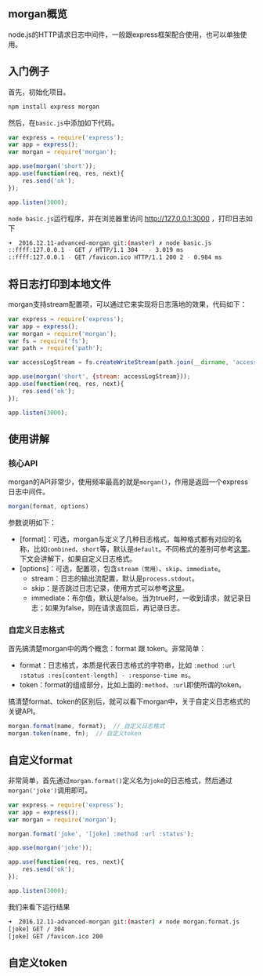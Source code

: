 ## morgan概览

node.js的HTTP请求日志中间件，一般跟express框架配合使用，也可以单独使用。

## 入门例子

首先，初始化项目。

```bash
npm install express morgan
```

然后，在`basic.js`中添加如下代码。

```js
var express = require('express');
var app = express();
var morgan = require('morgan');

app.use(morgan('short'));
app.use(function(req, res, next){
    res.send('ok');
});

app.listen(3000);
```

`node basic.js`运行程序，并在浏览器里访问 http://127.0.0.1:3000 ，打印日志如下

```bash
➜  2016.12.11-advanced-morgan git:(master) ✗ node basic.js
::ffff:127.0.0.1 - GET / HTTP/1.1 304 - - 3.019 ms
::ffff:127.0.0.1 - GET /favicon.ico HTTP/1.1 200 2 - 0.984 ms
```

## 将日志打印到本地文件

morgan支持stream配置项，可以通过它来实现将日志落地的效果，代码如下：

```js
var express = require('express');
var app = express();
var morgan = require('morgan');
var fs = require('fs');
var path = require('path');

var accessLogStream = fs.createWriteStream(path.join(__dirname, 'access.log'), {flags: 'a'});

app.use(morgan('short', {stream: accessLogStream}));
app.use(function(req, res, next){
    res.send('ok');
});

app.listen(3000);
```

## 使用讲解

### 核心API

morgan的API非常少，使用频率最高的就是`morgan()`，作用是返回一个express日志中间件。

```js
morgan(format, options)
```

参数说明如下：

* [format]：可选，morgan与定义了几种日志格式，每种格式都有对应的名称，比如`combined`、`short`等，默认是`default`。不同格式的差别可参考[这里](https://github.com/expressjs/morgan/#predefined-formats)。下文会讲解下，如果自定义日志格式。
* [options]：可选，配置项，包含`stream（常用）`、`skip`、`immediate`。
  * stream：日志的输出流配置，默认是`process.stdout`。
  * skip：是否跳过日志记录，使用方式可以参考[这里](https://github.com/expressjs/morgan/#skip)。
  * immediate：布尔值，默认是false。当为true时，一收到请求，就记录日志；如果为false，则在请求返回后，再记录日志。

### 自定义日志格式

首先搞清楚morgan中的两个概念：format 跟 token。非常简单：

* format：日志格式，本质是代表日志格式的字符串，比如 `:method :url :status :res[content-length] - :response-time ms`。
* token：format的组成部分，比如上面的`:method`、`:url`即使所谓的token。

搞清楚format、token的区别后，就可以看下morgan中，关于自定义日志格式的关键API。

```js
morgan.format(name, format);  // 自定义日志格式
morgan.token(name, fn);  // 自定义token
```

## 自定义format

非常简单，首先通过`morgan.format()`定义名为`joke`的日志格式，然后通过`morgan('joke')`调用即可。

```js
var express = require('express');
var app = express();
var morgan = require('morgan');

morgan.format('joke', '[joke] :method :url :status');

app.use(morgan('joke'));

app.use(function(req, res, next){
    res.send('ok');
});

app.listen(3000);
```

我们来看下运行结果

```bash
➜  2016.12.11-advanced-morgan git:(master) ✗ node morgan.format.js
[joke] GET / 304
[joke] GET /favicon.ico 200
```

## 自定义token


